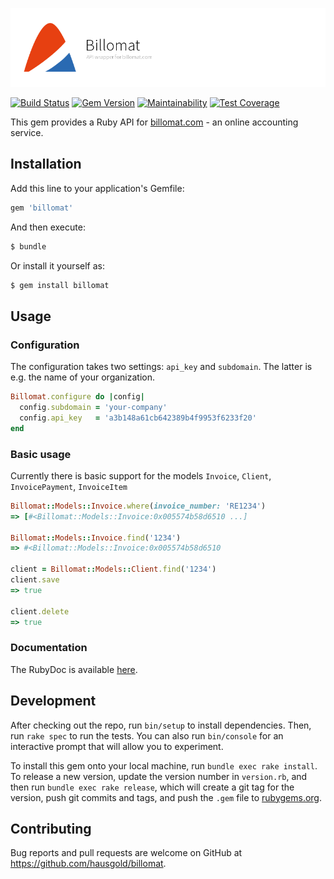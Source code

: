 ![Billomat](doc/assets/project.png)

[![Build Status](https://travis-ci.org/hausgold/billomat.svg?branch=master)](https://travis-ci.org/hausgold/billomat)
[![Gem Version](https://badge.fury.io/rb/billomat.svg)](https://badge.fury.io/rb/billomat)
[![Maintainability](https://api.codeclimate.com/v1/badges/49baf848f42a2e5b95db/maintainability)](https://codeclimate.com/github/hausgold/billomat/maintainability)
[![Test Coverage](https://api.codeclimate.com/v1/badges/49baf848f42a2e5b95db/test_coverage)](https://codeclimate.com/github/hausgold/billomat/test_coverage)

This gem provides a Ruby API for [billomat.com](https://billomat.com) - an online accounting service.

## Installation

Add this line to your application's Gemfile:

```ruby
gem 'billomat'
```

And then execute:

```bash
$ bundle
```

Or install it yourself as:

```bash
$ gem install billomat
```

## Usage

### Configuration

The configuration takes two settings: `api_key` and `subdomain`. The latter is e.g. the name of your organization.

```ruby
Billomat.configure do |config|
  config.subdomain = 'your-company'
  config.api_key   = 'a3b148a61cb642389b4f9953f6233f20'
end
```

### Basic usage

Currently there is basic support for the models `Invoice`, `Client`, `InvoicePayment`, `InvoiceItem`

```ruby
Billomat::Models::Invoice.where(invoice_number: 'RE1234')
=> [#<Billomat::Models::Invoice:0x005574b58d6510 ...]

Billomat::Models::Invoice.find('1234')
=> #<Billomat::Models::Invoice:0x005574b58d6510

client = Billomat::Models::Client.find('1234')
client.save
=> true

client.delete
=> true
```

### Documentation

The RubyDoc is available [here](http://www.rubydoc.info/gems/billomat/0.1.2).


## Development

After checking out the repo, run `bin/setup` to install dependencies. Then, run `rake spec` to run the tests. You can also run `bin/console` for an interactive prompt that will allow you to experiment.

To install this gem onto your local machine, run `bundle exec rake install`. To release a new version, update the version number in `version.rb`, and then run `bundle exec rake release`, which will create a git tag for the version, push git commits and tags, and push the `.gem` file to [rubygems.org](https://rubygems.org).

## Contributing

Bug reports and pull requests are welcome on GitHub at https://github.com/hausgold/billomat.
